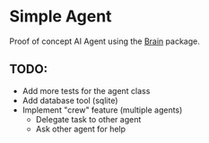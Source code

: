 # Simple Agent


Proof of concept AI Agent using the [Brain](https://github.com/helgesverre/brain) package. 


## TODO:


- Add more tests for the agent class
- Add database tool (sqlite)
- Implement "crew" feature (multiple agents)
  - Delegate task to other agent
  - Ask other agent for help 
